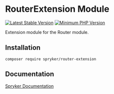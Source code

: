 # RouterExtension Module
[![Latest Stable Version](https://poser.pugx.org/spryker/router-extension/v/stable.svg)](https://packagist.org/packages/spryker/router-extension)
[![Minimum PHP Version](https://img.shields.io/badge/php-%3E%3D%208.2-8892BF.svg)](https://php.net/)

Extension module for the Router module.

## Installation

```
composer require spryker/router-extension
```

## Documentation

[Spryker Documentation](https://docs.spryker.com)
